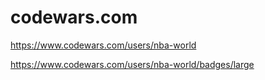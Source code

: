 # codewars.com

https://www.codewars.com/users/nba-world

https://www.codewars.com/users/nba-world/badges/large
